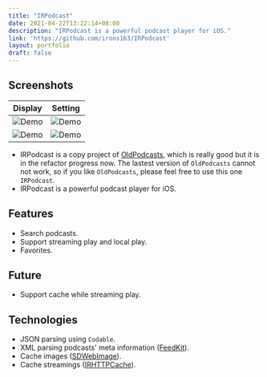 ```yaml
---
title: "IRPodcast"
date: 2021-04-22T13:22:14+08:00
description: "IRPodcast is a powerful podcast player for iOS."
link: 'https://github.com/irons163/IRPodcast'
layout: portfolio
draft: false
---
```


## Screenshots
|Display|Setting|
|---|---|
|![Demo](IRPodcast/ScreenShots/demo1.png)|![Demo](IRPodcast/ScreenShots/demo2.png)|
|![Demo](IRPodcast/ScreenShots/demo3.png)|![Demo](IRPodcast/ScreenShots/demo4.png)|

- IRPodcast is a copy project of [OldPodcasts](https://github.com/Karambirov/OldPodcasts), which is really good but it is in the refactor progress now. The lastest version of `OldPodcasts` cannot not work, so if you like `OldPodcasts`, please feel free to use this one `IRPodcast`.
- IRPodcast is a powerful podcast player for iOS.

## Features
- Search podcasts.
- Support streaming play and local play.
- Favorites. 

## Future
- Support cache while streaming play.

## Technologies
- JSON parsing using `Codable`.
- XML parsing podcasts' meta information ([FeedKit](https://github.com/nmdias/FeedKit)).
- Cache images ([SDWebImage](https://github.com/SDWebImage/SDWebImage)).
- Cache streamings ([IRHTTPCache](https://github.com/irons163/IRHTTPCache)).



